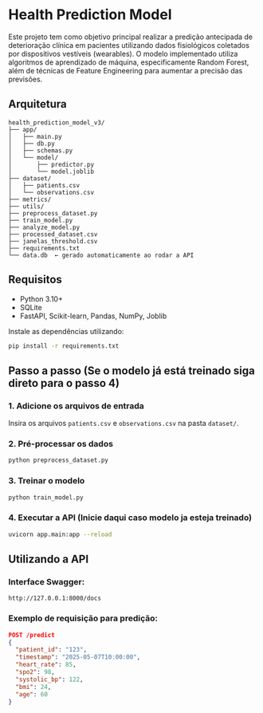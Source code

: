 # Health Prediction Model

Este projeto tem como objetivo principal realizar a predição antecipada de deterioração clínica em pacientes utilizando dados fisiológicos coletados por dispositivos vestíveis (wearables). O modelo implementado utiliza algoritmos de aprendizado de máquina, especificamente Random Forest, além de técnicas de Feature Engineering para aumentar a precisão das previsões.

## Arquitetura

```
health_prediction_model_v3/
├── app/
│   ├── main.py
│   ├── db.py
│   ├── schemas.py
│   └── model/
│       ├── predictor.py
│       └── model.joblib
├── dataset/
│   ├── patients.csv
│   └── observations.csv
├── metrics/
├── utils/
├── preprocess_dataset.py
├── train_model.py
├── analyze_model.py
├── processed_dataset.csv
├── janelas_threshold.csv
├── requirements.txt
└── data.db  ← gerado automaticamente ao rodar a API
```

## Requisitos

- Python 3.10+
- SQLite
- FastAPI, Scikit-learn, Pandas, NumPy, Joblib

Instale as dependências utilizando:

```bash
pip install -r requirements.txt
```

## Passo a passo (Se o modelo já está treinado siga direto para o passo 4)

### 1. Adicione os arquivos de entrada

Insira os arquivos `patients.csv` e `observations.csv` na pasta `dataset/`.

### 2. Pré-processar os dados

```bash
python preprocess_dataset.py
```

### 3. Treinar o modelo

```bash
python train_model.py
```

### 4. Executar a API (Inicie daqui caso modelo ja esteja treinado)

```bash
uvicorn app.main:app --reload
```

## Utilizando a API

### Interface Swagger:

```url
http://127.0.0.1:8000/docs
```

### Exemplo de requisição para predição:

```json
POST /predict
{
  "patient_id": "123",
  "timestamp": "2025-05-07T10:00:00",
  "heart_rate": 85,
  "spo2": 98,
  "systolic_bp": 122,
  "bmi": 24,
  "age": 60
}
```
